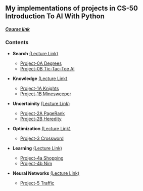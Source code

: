 ## **My implementations of projects in CS-50 Introduction To AI With Python**
##### [Course link](https://cs50.harvard.edu/ai/2020/)

### Contents
>> 
* **Search** [(Lecture Link)](https://cs50.harvard.edu/ai/2020/weeks/0/)
  >
  * [Project-0A Degrees](https://github.com/divypandya/CS-50-AI-Projects/tree/master/0_Search/Degrees)
  * [Project-0B Tic-Tac-Toe AI](https://github.com/divypandya/CS-50-AI-Projects/tree/master/0_Search/tictactoe)
  
* **Knowledge** [(Lecture Link)](https://cs50.harvard.edu/ai/2020/weeks/1/)
  >
  * [Project-1A Knights](https://github.com/divypandya/CS-50-AI-Projects/tree/master/1_Knowledge/Knights)
  * [Project-1B Minesweeper](https://github.com/divypandya/CS-50-AI-Projects/tree/master/1_Knowledge/Minesweeper)

* **Uncertainity** [(Lecture Link)](https://cs50.harvard.edu/ai/2020/weeks/2/)
  >
  * [Project-2A PageRank](https://github.com/divypandya/CS-50-AI-Projects/tree/master/2_Uncertainity/PageRank)
  * [Project-2B Heredity](https://github.com/divypandya/CS-50-AI-Projects/tree/master/2_Uncertainity/Heredity)

* **Optimization** [(Lecture Link)](https://cs50.harvard.edu/ai/2020/weeks/3/)
  >
  * [Project-3 Crossword](https://github.com/divypandya/CS-50-AI-Projects/tree/master/3_Optimization/Crossword)
 
* **Learning** [(Lecture Link)](https://cs50.harvard.edu/ai/2020/weeks/4/)
  >
  * [Project-4a Shopping](https://github.com/divypandya/CS-50-AI-Projects/tree/master/4_Learning/Shopping)
  * [Project-4b Nim](https://github.com/divypandya/CS-50-AI-Projects/tree/master/4_Learning/Nim)

* **Neural Networks** [(Lecture Link)](https://cs50.harvard.edu/ai/2020/projects/5/traffic/)
  >
  * [Project-5 Traffic](https://github.com/divypandya/CS-50-AI-Projects/tree/master/5_NeuralNetworks/Traffic)
